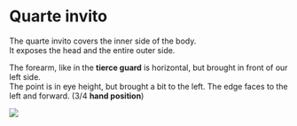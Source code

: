 # Quarte invito

The quarte invito covers the inner side of the body.  
It exposes the head and the entire outer side.

The forearm, like in the **tierce guard** is horizontal, but brought in front of our left side.  
The point is in eye height, but brought a bit to the left. The edge faces to the left and forward. (3/4 **hand position**)

![](resource:assets/images/kvart_invito.png)
